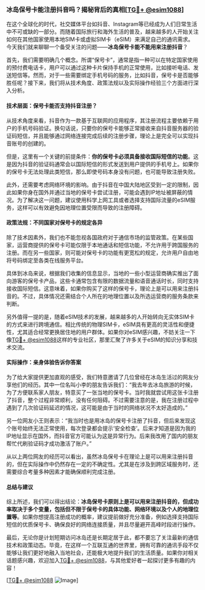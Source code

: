 ### 冰岛保号卡能注册抖音吗？揭秘背后的真相[[TG💪+ @esim1088](https://t.me/s/esim1088)]

在这个全球化的时代，社交媒体平台如抖音、Instagram等已经成为人们日常生活中不可或缺的一部分。而随着国际旅行和海外生活的普及，越来越多的人开始关注如何在其他国家使用本地SIM卡或虚拟SIM卡（eSIM）来满足自己的通讯需求。今天我们就来聊聊一个备受关注的问题——**冰岛保号卡能不能用来注册抖音**？

首先，我们需要明确几个概念。所谓“保号卡”，通常是指一种可以在特定国家使用的预付费电话卡，用户可以通过这种卡片保持手机的正常使用，比如接听电话、发送短信等。然而，对于一些需要绑定手机号码的服务，比如抖音，保号卡是否能够胜任呢？接下来，我们将从技术角度、政策法规以及实际操作经验三个方面进行深入分析。

#### 技术层面：保号卡能否支持抖音注册？

从技术角度来看，抖音作为一款基于互联网的应用程序，其注册流程主要依赖于用户的手机号码验证。换句话说，只要你的保号卡能够正常接收来自抖音服务器的验证码短信，并且能够通过网络连接完成后续的注册步骤，理论上是完全可以实现抖音账号的创建的。

但是，这里有一个关键的前提条件：**你的保号卡必须具备接收国际短信的功能**。这是因为抖音的验证码通常会以国际短信的形式发送到用户提供的手机号上。如果你的保号卡无法处理此类短信，那么即使号码本身没有问题，也可能导致注册失败。

此外，还需要考虑网络环境的影响。由于抖音在中国大陆地区受到一定的限制，因此如果你身在国外并通过当地的保号卡尝试注册，可能会遇到IP地址被屏蔽的情况。为了解决这一问题，建议使用科学上网工具或者选择支持国际流量的eSIM服务，这样可以有效避免因地理位置受限而导致的注册障碍。

#### 政策法规：不同国家对保号卡的规定各异

除了技术因素外，我们也不能忽视各国政府对于通信市场的监管政策。在某些国家，运营商提供的保号卡可能仅限于本地通话和短信功能，不允许用于跨国服务的注册。而在另一些国家，则可能对保号卡的功能有更宽松的规定，允许用户自由地将号码绑定至各类在线服务平台。

具体到冰岛来说，根据我们收集的信息显示，当地的一些小型运营商确实推出了面向游客的保号卡产品，这些卡通常包含有限的数据流量和语音通话时长，同时支持接收国际短信。这意味着，如果你购买了这样的保号卡，理论上是可以用来注册抖音的。不过，具体情况还需结合个人所在的地理位置以及所选运营商的服务条款来判断。

另外值得一提的是，随着eSIM技术的发展，越来越多的人开始转向无实体SIM卡的方式来进行跨境通信。相比传统的物理SIM卡，eSIM具有更高的灵活性和便捷性，尤其适合经常更换居住地的用户群体。如果你对eSIM感兴趣，不妨关注一下像[TG💪+ @esim1088](https://t.me/s/esim1088)这样的专业社区，那里汇聚了许多关于eSIM的知识分享和技术交流。

#### 实际操作：亲身体验告诉你答案

为了给大家提供更加直观的感受，我们特意邀请了几位曾经在冰岛生活过的网友分享他们的经历。其中一位名叫小李的朋友告诉我们：“我去年去冰岛旅游的时候，为了方便联系家人朋友，特意买了一张当地的保号卡。当时我就尝试用这张卡注册了抖音，整个过程非常顺利，没有任何阻碍。不过需要注意的是，我在注册过程中遇到了几次验证码延迟的情况，这可能是由于当时的网络状况不太好造成的。”

另一位网友小王则表示：“我当时也是用冰岛的保号卡注册了抖音，但后来发现这个账号始终无法正常使用，每次登录都会提示‘安全检查’。后来才知道是因为我的IP地址显示在国外，而抖音官方可能认为这是异常行为。后来我改用了国内的朋友帮忙代刷验证码才成功激活了账户。”

从以上两位网友的经历可以看出，虽然冰岛保号卡在理论上是可以用来注册抖音的，但在实际操作中仍然存在一定的不确定性。尤其是在涉及到跨区域服务时，还需要综合考量多种因素才能确保顺利完成注册。

#### 总结与建议

综上所述，我们可以得出结论：**冰岛保号卡原则上是可以用来注册抖音的，但成功率取决于多个变量，包括但不限于保号卡的具体功能、网络环境以及个人的地理位置等**。如果你想提高注册成功的概率，建议提前做好充分准备，例如选择支持国际短信的优质保号卡、确保良好的网络连接质量，并且尽量避开高峰时段进行操作。

最后，无论你是计划短期访问冰岛还是长期定居于此，都不要忘了关注最新的通信技术和政策动态。毕竟，在这样一个互联互通的世界里，拥有可靠的通讯手段不仅能够让我们更好地融入当地社会，还能极大地提升我们的生活质量。如果你对相关话题感兴趣，欢迎加入[TG💪+ @esim1088](https://t.me/s/esim1088)，与其他爱好者一起探讨更多有趣的内容！

[[TG💪+ @esim1088](https://t.me/s/esim1088) ![Image](https://i.postimg.cc/4NQfJmqS/Snipaste-2025-05-13-00-14-12.png)]